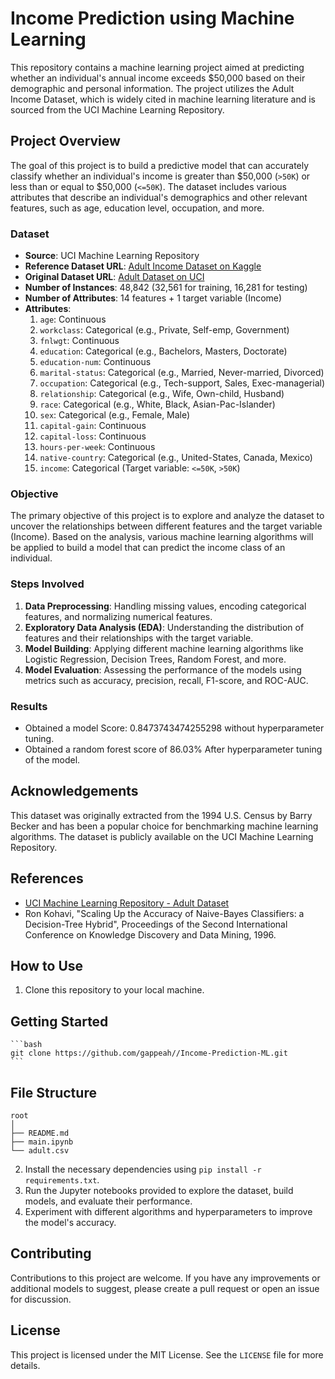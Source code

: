 # Income Prediction using Machine Learning

This repository contains a machine learning project aimed at predicting whether an individual's annual income exceeds $50,000 based on their demographic and personal information. The project utilizes the Adult Income Dataset, which is widely cited in machine learning literature and is sourced from the UCI Machine Learning Repository.

## Project Overview

The goal of this project is to build a predictive model that can accurately classify whether an individual's income is greater than $50,000 (`>50K`) or less than or equal to $50,000 (`<=50K`). The dataset includes various attributes that describe an individual's demographics and other relevant features, such as age, education level, occupation, and more.

### Dataset

- **Source**: UCI Machine Learning Repository
- **Reference Dataset URL**: [Adult Income Dataset on Kaggle](https://www.kaggle.com/datasets/wenruliu/adult-income-dataset)
- **Original Dataset URL**: [Adult Dataset on UCI](https://www.cs.toronto.edu/~delve/data/adult/adultDetail.html)
- **Number of Instances**: 48,842 (32,561 for training, 16,281 for testing)
- **Number of Attributes**: 14 features + 1 target variable (Income)
- **Attributes**:
  1. `age`: Continuous
  2. `workclass`: Categorical (e.g., Private, Self-emp, Government)
  3. `fnlwgt`: Continuous
  4. `education`: Categorical (e.g., Bachelors, Masters, Doctorate)
  5. `education-num`: Continuous
  6. `marital-status`: Categorical (e.g., Married, Never-married, Divorced)
  7. `occupation`: Categorical (e.g., Tech-support, Sales, Exec-managerial)
  8. `relationship`: Categorical (e.g., Wife, Own-child, Husband)
  9. `race`: Categorical (e.g., White, Black, Asian-Pac-Islander)
  10. `sex`: Categorical (e.g., Female, Male)
  11. `capital-gain`: Continuous
  12. `capital-loss`: Continuous
  13. `hours-per-week`: Continuous
  14. `native-country`: Categorical (e.g., United-States, Canada, Mexico)
  15. `income`: Categorical (Target variable: `<=50K`, `>50K`)

### Objective

The primary objective of this project is to explore and analyze the dataset to uncover the relationships between different features and the target variable (Income). Based on the analysis, various machine learning algorithms will be applied to build a model that can predict the income class of an individual.

### Steps Involved

1. **Data Preprocessing**: Handling missing values, encoding categorical features, and normalizing numerical features.
2. **Exploratory Data Analysis (EDA)**: Understanding the distribution of features and their relationships with the target variable.
3. **Model Building**: Applying different machine learning algorithms like Logistic Regression, Decision Trees, Random Forest, and more.
4. **Model Evaluation**: Assessing the performance of the models using metrics such as accuracy, precision, recall, F1-score, and ROC-AUC.

### Results
- Obtained a model Score: 0.8473743474255298 without hyperparameter tuning.
- Obtained a random forest score of 86.03% After hyperparameter tuning of the model.

## Acknowledgements

This dataset was originally extracted from the 1994 U.S. Census by Barry Becker and has been a popular choice for benchmarking machine learning algorithms. The dataset is publicly available on the UCI Machine Learning Repository.

## References

- [UCI Machine Learning Repository - Adult Dataset](https://www.cs.toronto.edu/~delve/data/adult/adultDetail.html)
- Ron Kohavi, "Scaling Up the Accuracy of Naive-Bayes Classifiers: a Decision-Tree Hybrid", Proceedings of the Second International Conference on Knowledge Discovery and Data Mining, 1996.

## How to Use

1. Clone this repository to your local machine.
## Getting Started


    ```bash
    git clone https://github.com/gappeah//Income-Prediction-ML.git
    ```
## File Structure

```
root
│
├── README.md
├── main.ipynb
└── adult.csv
```

2. Install the necessary dependencies using `pip install -r requirements.txt`.
3. Run the Jupyter notebooks provided to explore the dataset, build models, and evaluate their performance.
4. Experiment with different algorithms and hyperparameters to improve the model's accuracy.

## Contributing

Contributions to this project are welcome. If you have any improvements or additional models to suggest, please create a pull request or open an issue for discussion.

## License

This project is licensed under the MIT License. See the `LICENSE` file for more details.